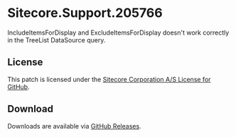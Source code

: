 # Sitecore.Support.205766
IncludeItemsForDisplay and ExcludeItemsForDisplay doesn't work correctly in the TreeList DataSource query.

## License  
This patch is licensed under the [Sitecore Corporation A/S License for GitHub](https://github.com/sitecoresupport/Sitecore.Support.205766/blob/master/LICENSE).  

## Download  
Downloads are available via [GitHub Releases](https://github.com/sitecoresupport/Sitecore.Support.205766/releases).  
